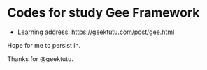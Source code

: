 # Codes for study Gee Framework

* Learning address: https://geektutu.com/post/gee.html

Hope for me to persist in.

Thanks for @geektutu.